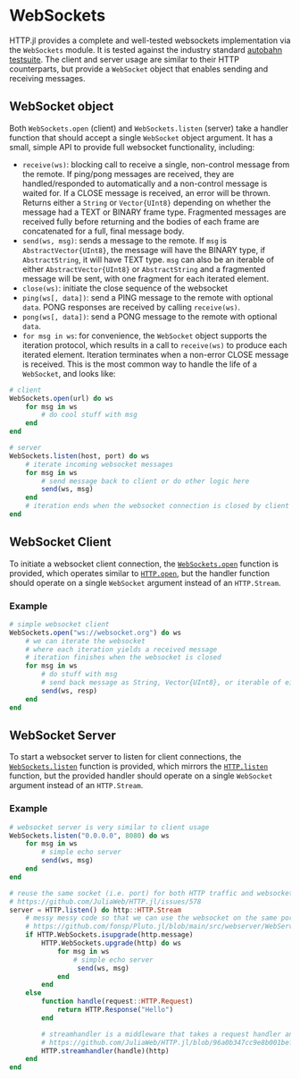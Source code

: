 # WebSockets

HTTP.jl provides a complete and well-tested websockets implementation via the `WebSockets` module. It is tested against the industry standard [autobahn testsuite](https://github.com/crossbario/autobahn-testsuite). The client and server usage are similar to their HTTP counterparts, but provide a `WebSocket` object that enables sending and receiving messages.

## WebSocket object

Both `WebSockets.open` (client) and `WebSockets.listen` (server) take a handler function that should accept a single `WebSocket` object argument. It has a small, simple API to provide full websocket functionality, including:
  * `receive(ws)`: blocking call to receive a single, non-control message from the remote. If ping/pong messages are received, they are handled/responded to automatically and a non-control message is waited for. If a CLOSE message is received, an error will be thrown. Returns either a `String` or `Vector{UInt8}` depending on whether the message had a TEXT or BINARY frame type. Fragmented messages are received fully before returning and the bodies of each frame are concatenated for a full, final message body.
  * `send(ws, msg)`: sends a message to the remote. If `msg` is `AbstractVector{UInt8}`, the message will have the BINARY type, if `AbstractString`, it will have TEXT type. `msg` can also be an iterable of either `AbstractVector{UInt8}` or `AbstractString` and a fragmented message will be sent, with one fragment for each iterated element.
  * `close(ws)`: initiate the close sequence of the websocket
  * `ping(ws[, data])`: send a PING message to the remote with optional `data`. PONG responses are received by calling `receive(ws)`.
  * `pong(ws[, data])`: send a PONG message to the remote with optional `data`.
  * `for msg in ws`: for convenience, the `WebSocket` object supports the iteration protocol, which results in a call to `receive(ws)` to produce each iterated element. Iteration terminates when a non-error CLOSE message is received. This is the most common way to handle the life of a `WebSocket`, and looks like:

```julia
# client
WebSockets.open(url) do ws
    for msg in ws
        # do cool stuff with msg
    end
end

# server
WebSockets.listen(host, port) do ws
    # iterate incoming websocket messages
    for msg in ws
        # send message back to client or do other logic here
        send(ws, msg)
    end
    # iteration ends when the websocket connection is closed by client or error
end
```

## WebSocket Client

To initiate a websocket client connection, the [`WebSockets.open`](@ref) function is provided, which operates similar to [`HTTP.open`](@ref), but the handler function should operate on a single `WebSocket` argument instead of an `HTTP.Stream`.

### Example

```julia
# simple websocket client
WebSockets.open("ws://websocket.org") do ws
    # we can iterate the websocket
    # where each iteration yields a received message
    # iteration finishes when the websocket is closed
    for msg in ws
        # do stuff with msg
        # send back message as String, Vector{UInt8}, or iterable of either
        send(ws, resp)
    end
end
```

## WebSocket Server

To start a websocket server to listen for client connections, the [`WebSockets.listen`](@ref) function is provided, which mirrors the [`HTTP.listen`](@ref) function, but the provided handler should operate on a single `WebSocket` argument instead of an `HTTP.Stream`.

### Example

```julia
# websocket server is very similar to client usage
WebSockets.listen("0.0.0.0", 8080) do ws
    for msg in ws
        # simple echo server
        send(ws, msg)
    end
end
```

```julia
# reuse the same socket (i.e. port) for both HTTP traffic and websockets
# https://github.com/JuliaWeb/HTTP.jl/issues/578
server = HTTP.listen() do http::HTTP.Stream
    # messy messy code so that we can use the websocket on the same port as the HTTP server
    # https://github.com/fonsp/Pluto.jl/blob/main/src/webserver/WebServer.jl#L187-L188
    if HTTP.WebSockets.isupgrade(http.message)
        HTTP.WebSockets.upgrade(http) do ws
            for msg in ws
                # simple echo server
                 send(ws, msg)
            end
        end
    else
        function handle(request::HTTP.Request)
            return HTTP.Response("Hello")
        end

        # streamhandler is a middleware that takes a request handler and returns a stream handler.
        # https://github.com/JuliaWeb/HTTP.jl/blob/96a0b347cc9e8b001bef4550d5e5ecde9159cc34/src/Handlers.jl#L47-L49
        HTTP.streamhandler(handle)(http)
    end
end
```
